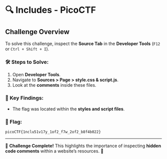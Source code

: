# 🔍 Includes - PicoCTF

## Challenge Overview
To solve this challenge, inspect the **Source Tab** in the **Developer Tools** (`F12` or `Ctrl + Shift + I`).

### 🛠️ Steps to Solve:
1. Open **Developer Tools**.
2. Navigate to **Sources > Page > style.css & script.js**.
3. Look at the **comments** inside these files.

### 📜 Key Findings:
- The flag was located within the **styles and script files**.

### 🏁 Flag:
```
picoCTF{1nclu51v17y_1of2_f7w_2of2_b8f4b022}
```

---

🔹 **Challenge Complete!** This highlights the importance of inspecting **hidden code comments** within a website’s resources. 🚀
